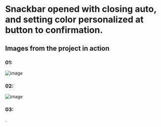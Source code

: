 # Snackbar opened with closing auto, and setting color personalized at button to confirmation.

## Images from the project in action


### 01:


![image](https://user-images.githubusercontent.com/72364037/172036768-6a627a2e-d2ac-443a-8af8-972ba14caae1.png)


### 02:


![image](https://user-images.githubusercontent.com/72364037/172036801-a9e1a2ed-d06f-4575-b826-214076300d35.png)


### 03:


.
